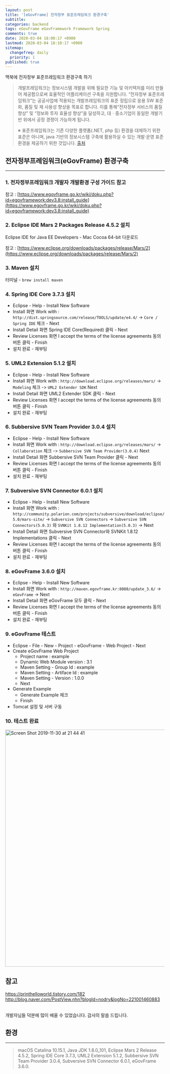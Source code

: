 ```yaml
---
layout: post
title: '[eGovFrame] 전자정부 표준프레임워크 환경구축'
subtitle: 
categories: backend
tags: eGovFrame eGovFramework Framework Spring
comments: true
date: 2020-03-04 18:00:17 +0900
lastmod: 2020-03-04 18:10:17 +0900
sitemap:
  changefreq: daily
  priority: 1
published: true
---
```


맥북에 전자정부 표준프레임워크 환경구축 하기<br />

> 개발프레임워크는 정보시스템 개발을 위해 필요한 기능 및 아키텍처를 미리 만들어 제공함으로써 효율적인 어플리케이션 구축을 지원합니다. “전자정부 표준프레임워크”는 공공사업에 적용되는 개발프레임워크의 표준 정립으로 응용 SW 표준화, 품질 및 재 사용성 향상을 목표로 합니다. 이를 통해“전자정부 서비스의 품질향상” 및 “정보화 투자 효율성 향상”을 달성하고, 대ㆍ중소기업이 동일한 개발기반 위에서 공정 경쟁이 가능하게 됩니다.
>
> ※ 표준프레임워크는 기존 다양한 플랫폼(.NET, php 등) 환경을 대체하기 위한 표준은 아니며, java 기반의 정보시스템 구축에 활용하실 수 있는 개발·운영 표준 환경을 제공하기 위한 것입니다. [출처](https://www.egovframe.go.kr/EgovIntro.jsp?menu=1&submenu=1)



## 전자정부프레임워크(eGovFrame) 환경구축
---
### 1. 전자정부프레임워크 개발자 개발환경 구성 가이드 참고

참고 : [https://www.egovframe.go.kr/wiki/doku.php?id=egovframework:dev3.8:install_guide](https://www.egovframe.go.kr/wiki/doku.php?id=egovframework:dev3.8:install_guide)



### 2. Eclipse IDE Mars 2 Packages Release 4.5.2 설치

Eclipse IDE for Java EE Developers - Mac Cocoa 64-bit 다운로드<br />

참고 : [https://www.eclipse.org/downloads/packages/release/Mars/2](https://www.eclipse.org/downloads/packages/release/Mars/2)



###  3. Maven 설치

터미널 - ``brew install maven`` 



### 4. Spring IDE Core 3.7.3 설치

- Eclipse - Help - Install New Software
- Install 화면
  Work with : ``http://dist.springsource.com/release/TOOLS/update/e4.4/`` -> ``Core / Spring IDE`` 체크 - Next
- Install Detail 화면
  Spring IDE Core(Required) 클릭 - Next 
- Review Licenses 화면
  I accept the terms of the license agreements 동의 버튼 클릭 - Finish
- 설치 완료 - 재부팅



### 5. UML2 Extension 5.1.2 설치

- Eclipse - Help - Install New Software
- Install 화면
  Work with : ``http://download.eclipse.org/releases/mars/`` -> ``Modeling`` 체크 -> ``UML2 Extender SDK`` Next
- Install Detail 화면
  UML2 Extender SDK 클릭 - Next 
- Review Licenses 화면
  I accept the terms of the license agreements 동의 버튼 클릭 - Finish
- 설치 완료 - 재부팅



### 6. Subbersive SVN Team Provider 3.0.4 설치

- Eclipse - Help - Install New Software
- Install 화면
  Work with : ``http://download.eclipse.org/releases/mars/`` -> ``Collaboration`` 체크 -> ``Subbersive SVN Team Provider(3.0.4)`` Next
- Install Detail 화면
  Subbersive SVN Team Provider 클릭 - Next 
- Review Licenses 화면
  I accept the terms of the license agreements 동의 버튼 클릭 - Finish
- 설치 완료 - 재부팅



### 7. Subversive SVN Connector 6.0.1 설치

- Eclipse - Help - Install New Software
- Install 화면
  Work with : ``http://community.polarion.com/projects/subversive/download/eclipse/5.0/mars-site/`` -> ``Subversive SVN Connectors`` -> ``Subversive SVN Connectors(5.0.3)`` 와 ``SVNKit 1.8.12 Implementation(5.0.3)`` -> Next
- Install Detail 화면
  Subversive SVN Connector와 SVNKit 1.8.12 Implementations 클릭 - Next 
- Review Licenses 화면
  I accept the terms of the license agreements 동의 버튼 클릭 - Finish
- 설치 완료 - 재부팅



### 8. eGovFrame 3.6.0 설치

- Eclipse - Help - Install New Software
- Install 화면
  Work with : ``http://maven.egovframe.kr:8080/update_3.6/`` -> ``eGovFrame`` -> Next
- Install Detail 화면
  eGovFrame 모두 클릭 - Next 
- Review Licenses 화면
  I accept the terms of the license agreements 동의 버튼 클릭 - Finish
- 설치 완료 - 재부팅



### 9. eGovFrame 테스트

- Eclipse - File - New - Project - eGovFrame - Web Project - Next
- Create eGovFrame Web Project
  - Project name : example
  - Dynamic Web Module version : 3.1
  - Maven Setting - Group Id : example
  - Maven Setting - Artiface Id : example
  - Maven Setting - Version : 1.0.0
  - Next
- Generate Example 
  - Generate Example 체크
  - Finish
- Tomcat 설정 및 서버 구동



### 10. 테스트 완료

<img width="746" alt="Screen Shot 2019-11-30 at 21 44 41" src="https://user-images.githubusercontent.com/46523571/69900751-b03f3a80-13ba-11ea-948b-c56f52d02960.png">



## 참고
https://printhelloworld.tistory.com/182<br/>
http://blog.naver.com/PostView.nhn?blogId=nodry&logNo=221001460883<br/>

<br/>
개발자님들 덕분에 많이 배울 수 있었습니다. 감사의 말씀 드립니다.<br/>



## 환경
---
> macOS Catalina 10.15.1,
> Java JDK 1.8.0_101,
> Eclipse Mars 2 Release 4.5.2,
> Spring IDE Core 3.7.3,
> UML2 Extension 5.1.2,
> Subbersive SVN Team Provider 3.0.4,
> Subversive SVN Connector 6.0.1,
> eGovFrame 3.6.0.